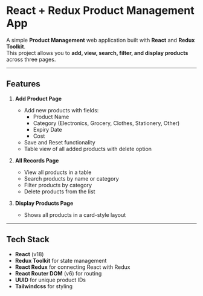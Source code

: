 # React + Redux Product Management App

A simple **Product Management** web application built with **React** and **Redux Toolkit**.  
This project allows you to **add, view, search, filter, and display products** across three pages.

---

## **Features**

1. **Add Product Page**
   - Add new products with fields:
     - Product Name
     - Category (Electronics, Grocery, Clothes, Stationery, Other)
     - Expiry Date
     - Cost
   - Save and Reset functionality
   - Table view of all added products with delete option

2. **All Records Page**
   - View all products in a table
   - Search products by name or category
   - Filter products by category
   - Delete products from the list

3. **Display Products Page**
   - Shows all products in a card-style layout

---

## **Tech Stack**

- **React** (v18)  
- **Redux Toolkit** for state management  
- **React Redux** for connecting React with Redux  
- **React Router DOM** (v6) for routing  
- **UUID** for unique product IDs  
- **Tailwindcss** for styling  

